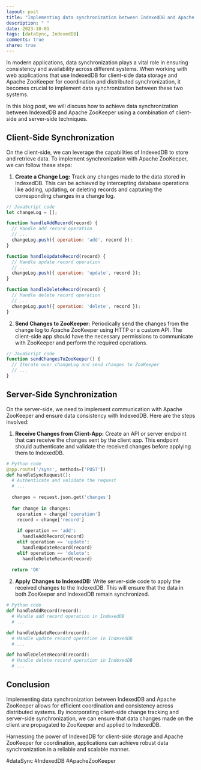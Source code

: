 ```yaml
---
layout: post
title: "Implementing data synchronization between IndexedDB and Apache ZooKeeper"
description: " "
date: 2023-10-01
tags: [dataSync, IndexedDB]
comments: true
share: true
---
```


In modern applications, data synchronization plays a vital role in ensuring consistency and availability across different systems. When working with web applications that use IndexedDB for client-side data storage and Apache ZooKeeper for coordination and distributed synchronization, it becomes crucial to implement data synchronization between these two systems.

In this blog post, we will discuss how to achieve data synchronization between IndexedDB and Apache ZooKeeper using a combination of client-side and server-side techniques.

## Client-Side Synchronization

On the client-side, we can leverage the capabilities of IndexedDB to store and retrieve data. To implement synchronization with Apache ZooKeeper, we can follow these steps:

1. **Create a Change Log:** Track any changes made to the data stored in IndexedDB. This can be achieved by intercepting database operations like adding, updating, or deleting records and capturing the corresponding changes in a change log.

```javascript
// JavaScript code
let changeLog = [];

function handleAddRecord(record) {
  // Handle add record operation
  // ...
  changeLog.push({ operation: 'add', record });
}

function handleUpdateRecord(record) {
  // Handle update record operation
  // ...
  changeLog.push({ operation: 'update', record });
}

function handleDeleteRecord(record) {
  // Handle delete record operation
  // ...
  changeLog.push({ operation: 'delete', record });
}
```

2. **Send Changes to ZooKeeper:** Periodically send the changes from the change log to Apache ZooKeeper using HTTP or a custom API. The client-side app should have the necessary permissions to communicate with ZooKeeper and perform the required operations.

```javascript
// JavaScript code
function sendChangesToZooKeeper() {
  // Iterate over changeLog and send changes to ZooKeeper
  // ...
}
```

## Server-Side Synchronization

On the server-side, we need to implement communication with Apache ZooKeeper and ensure data consistency with IndexedDB. Here are the steps involved:

1. **Receive Changes from Client-App:** Create an API or server endpoint that can receive the changes sent by the client app. This endpoint should authenticate and validate the received changes before applying them to IndexedDB.

```python
# Python code
@app.route('/sync', methods=['POST'])
def handleSyncRequest():
  # Authenticate and validate the request
  # ...
  
  changes = request.json.get('changes')
  
  for change in changes:
    operation = change['operation']
    record = change['record']
    
    if operation == 'add':
      handleAddRecord(record)
    elif operation == 'update':
      handleUpdateRecord(record)
    elif operation == 'delete':
      handleDeleteRecord(record)
  
  return 'OK'
```

2. **Apply Changes to IndexedDB:** Write server-side code to apply the received changes to the IndexedDB. This will ensure that the data in both ZooKeeper and IndexedDB remain synchronized.

```python
# Python code
def handleAddRecord(record):
  # Handle add record operation in IndexedDB
  # ...

def handleUpdateRecord(record):
  # Handle update record operation in IndexedDB
  # ...

def handleDeleteRecord(record):
  # Handle delete record operation in IndexedDB
  # ...
```

## Conclusion

Implementing data synchronization between IndexedDB and Apache ZooKeeper allows for efficient coordination and consistency across distributed systems. By incorporating client-side change tracking and server-side synchronization, we can ensure that data changes made on the client are propagated to ZooKeeper and applied to IndexedDB.

Harnessing the power of IndexedDB for client-side storage and Apache ZooKeeper for coordination, applications can achieve robust data synchronization in a reliable and scalable manner.

#dataSync #IndexedDB #ApacheZooKeeper